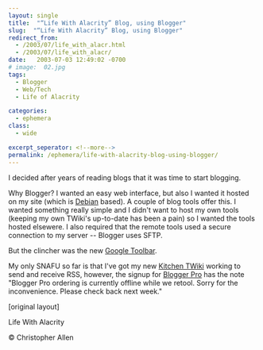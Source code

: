 ```yaml
---
layout: single
title:  "“Life With Alacrity” Blog, using Blogger"
slug:  "“Life With Alacrity” Blog, using Blogger"
redirect_from:
  - /2003/07/life_with_alacr.html
  - /2003/07/life_with_alacr/
date:   2003-07-03 12:49:02 -0700
# image:  02.jpg
tags: 
  - Blogger
  - Web/Tech
  - Life of Alacrity

categories:
  - ephemera
class:
  - wide

excerpt_seperator: <!--more-->
permalink: /ephemera/life-with-alacrity-blog-using-blogger/
---
```


I decided after years of reading blogs that it was time to start blogging.

Why Blogger? I wanted an easy web interface, but also I wanted it hosted on my site (which is [Debian](http://www.debian.org) based). A couple of blog tools offer this. I wanted something really simple and I didn't want to host my own tools (keeping my own TWiki's up-to-date has been a pain) so I wanted the tools hosted elsewere. I also required that the remote tools used a secure connection to my server -- Blogger uses SFTP.

But the clincher was the new [Google Toolbar](http://toolbar.google.com/).

My only SNAFU so far is that I've got my new [Kitchen TWiki](http://twiki.alacritymanagement.com/bin/view/Kitchen) working to send and receive RSS, however, the signup for [Blogger Pro](http://pro.blogger.com/) has the note "Blogger Pro ordering is currently offline while we retool. Sorry for the inconvenience. Please check back next week."

[original layout]


Life With Alacrity

© Christopher Allen